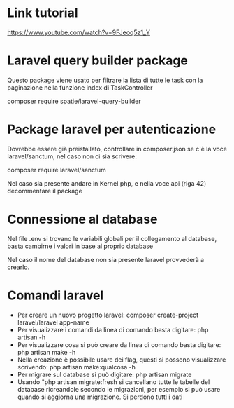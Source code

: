 # Link tutorial
https://www.youtube.com/watch?v=9FJeoq5z1_Y

# Laravel query builder package
Questo package viene usato per filtrare la lista di tutte le task con la paginazione nella funzione index di TaskController

composer require spatie/laravel-query-builder

# Package laravel per autenticazione
Dovrebbe essere già preistallato, controllare in composer.json se c'è la voce laravel/sanctum, nel caso non ci sia scrivere:

composer require laravel/sanctum

Nel caso sia presente andare in Kernel.php, e nella voce api (riga 42) decommentare il package

# Connessione al database
Nel file .env si trovano le variabili globali per il collegamento al database, basta cambirne i valori in base al proprio database

Nel caso il nome del database non sia presente laravel provvederà a crearlo.

# Comandi laravel
- Per creare un nuovo progetto laravel: composer create-project laravel/laravel app-name
- Per visualizzare i comandi da linea di comando basta digitare: php artisan -h
- Per visualizzare cosa si può creare da linea di comando basta digitare: php artisan make -h
- Nella creazione è possibile usare dei flag, questi si possono visualizzare scrivendo: php artisan make:qualcosa -h
- Per migrare sul database si può digitare: php artisan migrate
- Usando "php artisan migrate:fresh si cancellano tutte le tabelle del database ricreandole secondo le migrazioni, per esempio si può usare quando si aggiorna una migrazione. Si perdono tutti i dati
